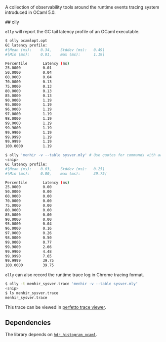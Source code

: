 A collection of observability tools around the runtime events tracing system
introduced in OCaml 5.0.

## olly

`olly` will report the GC tail latency profile of an OCaml executable.

```bash
$ olly ocamlopt.opt
GC latency profile:
#[Mean (ms):    0.34,    Stddev (ms):   0.49]
#[Min (ms):     0.01,    max (ms):      1.19]

Percentile       Latency (ms)
25.0000          0.01
50.0000          0.04
60.0000          0.04
70.0000          0.13
75.0000          0.13
80.0000          0.13
85.0000          0.13
90.0000          1.19
95.0000          1.19
96.0000          1.19
97.0000          1.19
98.0000          1.19
99.0000          1.19
99.9000          1.19
99.9900          1.19
99.9990          1.19
99.9999          1.19
100.0000         1.19
```

```bash
$ olly 'menhir -v --table sysver.mly' # Use quotes for commands with arguments
<snip>
GC latency profile:
#[Mean (ms):    0.03,    Stddev (ms):   0.25]
#[Min (ms):     0.00,    max (ms):      39.75]

Percentile       Latency (ms)
25.0000          0.00
50.0000          0.00
60.0000          0.00
70.0000          0.00
75.0000          0.00
80.0000          0.00
85.0000          0.00
90.0000          0.00
95.0000          0.04
96.0000          0.16
97.0000          0.26
98.0000          0.50
99.0000          0.77
99.9000          2.66
99.9900          4.48
99.9990          7.65
99.9999          39.75
100.0000         39.75
```

`olly` can also record the runtime trace log in Chrome tracing format.

```bash
$ olly -t menhir_sysver.trace 'menhir -v --table sysver.mly'
<snip>
$ ls menhir_sysver.trace
menhir_sysver.trace
```

This trace can be viewed in [perfetto trace viewer](https://ui.perfetto.dev/).

## Dependencies

The library depends on
[`hdr_histogram_ocaml`](https://github.com/kayceesrk/hdr_histogram_ocaml).
